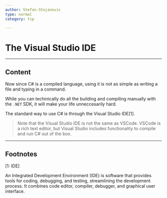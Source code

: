 ```yaml
---
author: Stefan-Stojanovic
type: normal
category: tip

---
```


# The Visual Studio IDE


---

## Content

Now since C# is a compiled language, using it is not as simple as writing a file and typing in a command.

While you can techinically do all the building and compiling manually with the `.NET` SDK, it will make your life unneccesarily hard.

The standard way to use C# is through the Visual Studio IDE[1].

> Note that the Visual Studio IDE is not the same as VSCode. VSCode is a rich text editor, but Visual Studio includes functionality to compile and run C# out of the box.



---

## Footnotes

[1: IDE]

An Integrated Development Environment (IDE) is software that provides tools for coding, debugging, and testing, streamlining the development process. It combines code editor, compiler, debugger, and graphical user interface.